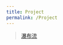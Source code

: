 ```yaml
---
title: Project
permalink: /Project
---
```



>[瀑布流](https://github.com/MengYP/MYPWaterfallFlow---.git)
